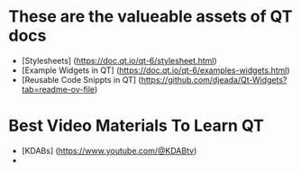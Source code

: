 # These are the valueable assets of QT docs

 - [Stylesheets] (https://doc.qt.io/qt-6/stylesheet.html)
 - [Example Widgets in QT] (https://doc.qt.io/qt-6/examples-widgets.html)
 - [Reusable Code Snippts in QT] (https://github.com/djeada/Qt-Widgets?tab=readme-ov-file)

# Best Video Materials To Learn QT
- [KDABs] (https://www.youtube.com/@KDABtv)
- 
 
